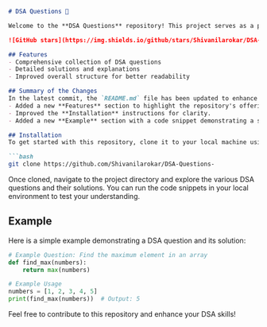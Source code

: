 ```markdown
# DSA Questions 🚀

Welcome to the **DSA Questions** repository! This project serves as a platform for developers and learners to practice and enhance their skills in Data Structures and Algorithms (DSA). This repository is designed to help you improve your understanding of various data structures and algorithms through a collection of questions and solutions.

![GitHub stars](https://img.shields.io/github/stars/Shivanilarokar/DSA-Questions-?style=social) ![Forks](https://img.shields.io/github/forks/Shivanilarokar/DSA-Questions-?style=social)

## Features
- Comprehensive collection of DSA questions
- Detailed solutions and explanations
- Improved overall structure for better readability

## Summary of the Changes
In the latest commit, the `README.md` file has been updated to enhance clarity and organization. Key changes include:
- Added a new **Features** section to highlight the repository's offerings.
- Improved the **Installation** instructions for clarity.
- Added a new **Example** section with a code snippet demonstrating a simple DSA question and solution.

## Installation
To get started with this repository, clone it to your local machine using the following command:

```bash
git clone https://github.com/Shivanilarokar/DSA-Questions-
```

Once cloned, navigate to the project directory and explore the various DSA questions and their solutions. You can run the code snippets in your local environment to test your understanding.

## Example
Here is a simple example demonstrating a DSA question and its solution:

```python
# Example Question: Find the maximum element in an array
def find_max(numbers):
    return max(numbers)

# Example Usage
numbers = [1, 2, 3, 4, 5]
print(find_max(numbers))  # Output: 5
```

Feel free to contribute to this repository and enhance your DSA skills!
```